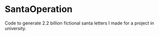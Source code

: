 # SantaOperation
Code to generate 2.2 billion fictional santa letters I made for a project in university.
